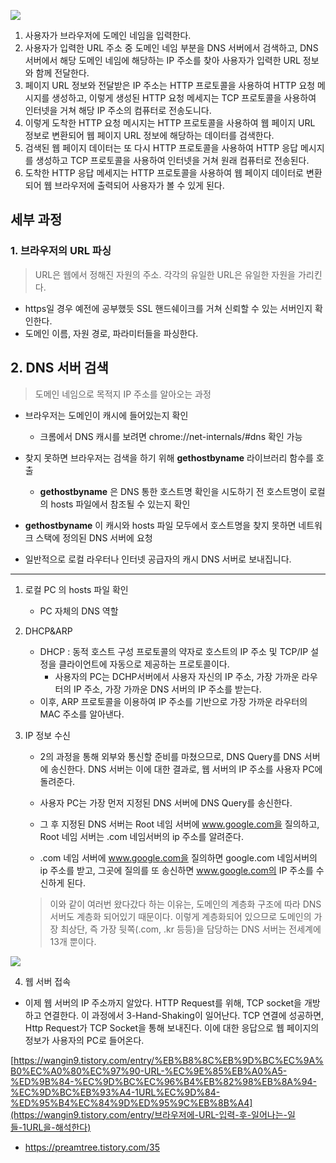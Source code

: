 

![](https://t1.daumcdn.net/cfile/tistory/99F099375C124B2D02)

1. 사용자가 브라우저에 도메인 네임을 입력한다.
2. 사용자가 입력한 URL 주소 중 도메인 네임 부분을 DNS 서버에서 검색하고, DNS 서버에서 해당 도메인 네임에 해당하는 IP 주소를 찾아 사용자가 입력한 URL 정보와 함께 전달한다.
3. 페이지 URL 정보와 전달받은 IP 주소는 HTTP 프로토콜을 사용하여 HTTP 요청 메시지를 생성하고, 이렇게 생성된 HTTP 요청 메세지는 TCP 프로토콜을 사용하여 인터넷을 거쳐 해당 IP 주소의 컴퓨터로 전송도니다.
4. 이렇게 도착한 HTTP 요청 메시지는 HTTP 프로토콜을 사용하여 웹 페이지 URL 정보로 변환되어 웹 페이지 URL 정보에 해당하는 데이터를 검색한다.
5. 검색된 웹 페이지 데이터는 또 다시 HTTP 프로토콜을 사용하여 HTTP 응답 메시지를 생성하고 TCP 프로토콜을 사용하여 인터넷을 거쳐 원래 컴퓨터로 전송된다.
6. 도착한 HTTP 응답 메세지는 HTTP 프로토콜을 사용하여 웹 페이지 데이터로 변환되어 웹 브라우저에 출력되어 사용자가 볼 수 있게 된다.



## 세부 과정

### 1. 브라우저의 URL 파싱

> URL은 웹에서 정해진 자원의 주소. 각각의 유일한 URL은 유일한 자원을 가리킨다. 



- https일 경우 예전에 공부했듯 SSL 핸드쉐이크를 거쳐 신뢰할 수 있는 서버인지 확인한다.
- 도메인 이름, 자원 경로, 파라미터들을 파싱한다.



## 2. DNS 서버 검색

> 도메인 네임으로 목적지 IP 주소를 알아오는 과정

- 브라우저는 도메인이 캐시에 들어있는지 확인
  - 크롬에서 DNS 캐시를 보려면 chrome://net-internals/#dns 확인 가능

- 찾지 못하면 브라우저는 검색을 하기 위해 **gethostbyname** 라이브러리 함수를 호출
  - **gethostbyname** 은 DNS 통한 호스트명 확인을 시도하기 전 호스트명이 로컬의 hosts 파일에서 참조될 수 있는지 확인

- **gethostbyname** 이 캐시와 hosts 파일 모두에서 호스트명을 찾지 못하면 네트워크 스택에 정의된 DNS 서버에 요청
- 일반적으로 로컬 라우터나 인터넷 공급자의 캐시 DNS 서버로 보내집니다.



---

1. 로컬 PC 의 hosts 파일 확인
   - PC 자체의 DNS 역할
2. DHCP&ARP
   - DHCP : 동적 호스트 구성 프로토콜의 약자로 호스트의 IP 주소 및 TCP/IP 설정을 클라이언트에 자동으로 제공하는 프로토콜이다.
     - 사용자의 PC는 DCHP서버에서 사용자 자신의 IP 주소, 가장 가까운 라우터의 IP 주소, 가장 가까운 DNS 서버의 IP 주소를 받는다.
   - 이후, ARP 프로토콜을 이용하여 IP 주소를 기반으로 가장 가까운 라우터의 MAC 주소를 알아낸다.

3. IP 정보 수신

   - 2의 과정을 통해 외부와 통신할 준비를 마쳤으므로, DNS Query를 DNS 서버에 송신한다. DNS 서버는 이에 대한 결과로, 웹 서버의 IP 주소를 사용자 PC에 돌려준다. 

   - 사용자 PC는 가장 먼저 지정된 DNS 서버에 DNS Query를 송신한다.
   - 그 후 지정된 DNS 서버는 Root 네임 서버에 www.google.com을 질의하고, Root 네임 서버는 .com 네임서버의 ip 주소를 알려준다.
   - .com 네임 서버에 www.google.com을 질의하면 google.com 네임서버의 ip 주소를 받고, 그곳에 질의를 또 송신하면 www.google.com의 IP 주소를 수신하게 된다.

   > 이와 같이 여러번 왔다갔다 하는 이유는, 도메인의 계층화 구조에 따라 DNS 서버도 계층화 되어있기 때문이다. 이렇게 계층화되어 있으므로 도메인의 가장 최상단, 즉 가장 뒷쪽(.com, .kr 등등)을 담당하는 DNS 서버는 전세계에 13개 뿐이다.

![](https://t1.daumcdn.net/cfile/tistory/267BCC405870914920)



4. 웹 서버 접속

- 이제 웹 서버의 IP 주소까지 알았다. HTTP Request를 위해, TCP socket을 개방하고 연결한다. 이 과정에서 3-Hand-Shaking이 일어난다. TCP 연결에 성공하면, Http Request가 TCP Socket을 통해 보내진다. 이에 대한 응답으로 웹 페이지의 정보가 사용자의 PC로 들어온다.

[https://wangin9.tistory.com/entry/%EB%B8%8C%EB%9D%BC%EC%9A%B0%EC%A0%80%EC%97%90-URL-%EC%9E%85%EB%A0%A5-%ED%9B%84-%EC%9D%BC%EC%96%B4%EB%82%98%EB%8A%94-%EC%9D%BC%EB%93%A4-1URL%EC%9D%84-%ED%95%B4%EC%84%9D%ED%95%9C%EB%8B%A4](https://wangin9.tistory.com/entry/브라우저에-URL-입력-후-일어나는-일들-1URL을-해석한다)



- https://preamtree.tistory.com/35